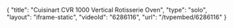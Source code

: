 {
    "title": "Cuisinart CVR 1000 Vertical Rotisserie Oven",
    "type": "solo",
    "layout": "iframe-static",
    "videoId": "6286116",
    "url": "\/tvpembed\/6286116"
}